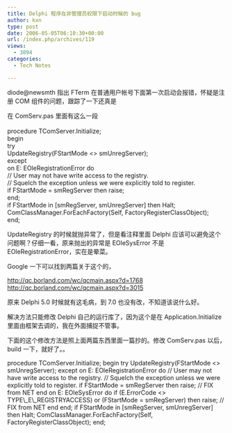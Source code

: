 ```yaml
---
title: Delphi 程序在非管理员权限下启动时候的 bug
author: kxn
type: post
date: 2006-05-05T06:10:30+00:00
url: /index.php/archives/119
views:
  - 3894
categories:
  - Tech Notes

---
```

diode@newsmth 指出 FTerm 在普通用户帐号下面第一次启动会报错，怀疑是注册 COM 组件的问题，跟踪了一下还真是

在 ComServ.pas 里面有这么一段  
<coolcode>  
procedure TComServer.Initialize;  
begin  
try  
UpdateRegistry(FStartMode <> smUnregServer);  
except  
on E: EOleRegistrationError do  
// User may not have write access to the registry.  
// Squelch the exception unless we were explicitly told to register.  
if FStartMode = smRegServer then raise;  
end;  
if FStartMode in [smRegServer, smUnregServer] then Halt;  
ComClassManager.ForEachFactory(Self, FactoryRegisterClassObject);  
end;  
</coolcode>

UpdateRegistry 的时候就抛异常了，但是看注释里面 Delphi 应该可以避免这个问题啊？仔细一看，原来抛出的异常是 EOleSysError 不是 EOleRegistrationError，实在是晕菜。

Google 一下可以找到两篇关于这个的，

<http://qc.borland.com/wc/qcmain.aspx?d=1768>  
<http://qc.borland.com/wc/qcmain.aspx?d=3015>

原来 Delphi 5.0 时候就有这毛病，到 7.0 也没有改，不知道该说什么好。

解决方法只能修改 Delphi 自己的运行库了，因为这个是在 Application.Initialize 里面由框架去调的，我在外面捕捉不管事。

下面的这个修改方法是照上面两篇东西里面一篇抄的。修改 ComServ.pas 以后，build 一下，就好了。。

<coolcode>  
procedure TComServer.Initialize;  
begin  
try  
UpdateRegistry(FStartMode <> smUnregServer);  
except  
on E: EOleRegistrationError do  
// User may not have write access to the registry.  
// Squelch the exception unless we were explicitly told to register.  
if FStartMode = smRegServer then raise;  
// FIX from NET end  
on E: EOleSysError do  
if (E.ErrorCode <> TYPE\_E\_REGISTRYACCESS) or (FStartMode = smRegServer) then  
raise;  
// FIX from NET end  
end;  
if FStartMode in [smRegServer, smUnregServer] then Halt;  
ComClassManager.ForEachFactory(Self, FactoryRegisterClassObject);  
end;  
</coolcode>